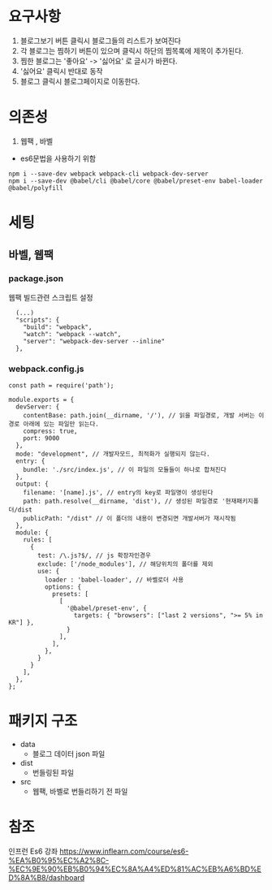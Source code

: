 # 요구사항

1. 블로그보기 버튼 클릭시 블로그들의 리스트가 보여진다
1. 각 블로그는 찜하기 버튼이 있으며 클릭시 하단의 찜목록에 제목이 추가된다.
1. 찜한 블로그는 '좋아요' -> '싫어요' 로 글시가 바뀐다.
1. '싫어요' 클릭시 반대로 동작
1. 블로그 클릭시 블로그페이지로 이동한다.

# 의존성

1. 웹팩 , 바벨

- es6문법을 사용하기 위함

```
npm i --save-dev webpack webpack-cli webpack-dev-server
npm i --save-dev @babel/cli @babel/core @babel/preset-env babel-loader @babel/polyfill
```

# 세팅

## 바벨, 웹팩

### package.json

웹팩 빌드관련 스크립트 설정

```
  (...)
  "scripts": {
    "build": "webpack",
    "watch": "webpack --watch",
    "server": "webpack-dev-server --inline"
  },
```

### webpack.config.js

```
const path = require('path');

module.exports = {
  devServer: {
    contentBase: path.join(__dirname, '/'), // 읽을 파일경로, 개발 서버는 이 경로 아래에 있는 파일만 읽는다.
    compress: true,
    port: 9000
  },
  mode: "development", // 개발자모드, 최적화가 실행되지 않는다.
  entry: {
    bundle: './src/index.js', // 이 파일의 모듈들이 하나로 합쳐진다
  },
  output: {
    filename: '[name].js', // entry의 key로 파일명이 생성된다
    path: path.resolve(__dirname, 'dist'), // 생성된 파일경로 '현재패키지폴더/dist
    publicPath: "/dist" // 이 폴더의 내용이 변경되면 개발서버가 재시작됨
  },
  module: {
    rules: [
      {
        test: /\.js?$/, // js 확장자인경우
        exclude: ['/node_modules'], // 해당위치의 폴더를 제외
        use: {
          loader : 'babel-loader', // 바벨로더 사용
          options: {
            presets: [
              [
                '@babel/preset-env', {
                  targets: { "browsers": ["last 2 versions", ">= 5% in KR"] },
                }
              ],
            ],
          },
        }
      }
    ],
  },
};
```

# 패키지 구조

- data
  - 블로그 데이터 json 파일
- dist
  - 번들링된 파일
- src
  - 웹팩, 바벨로 번들리하기 전 파일

# 참조

인프런 Es6 강좌
https://www.inflearn.com/course/es6-%EA%B0%95%EC%A2%8C-%EC%9E%90%EB%B0%94%EC%8A%A4%ED%81%AC%EB%A6%BD%ED%8A%B8/dashboard
